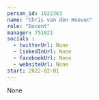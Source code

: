 ```yaml
---
person_id: 1022363
name: "Chris van den Hooven"
role: "Docent"
manager: 751021
socials :
  - twitterUrl: None
  - linkedInUrl: None
  - facebookUrl: None
  - websiteUrl: None
start: 2022-02-01
---
```

None
